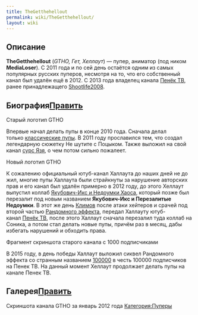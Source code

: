 ```yaml
---
title: TheGetthehellout
permalink: wiki/TheGetthehellout/
layout: wiki
---
```


## Описание

**TheGetthehellout** (*GTHO, Гет, Хеллаут*) — пупер, аниматор (под ником
**MediaLoser**). С 2011 года и по сей день остаётся одним из самых
популярных русских пуперов, несмотря на то, что его собственный канал
был удалён ещё в 2012. С 2013 года владелец канала [Пенёк
ТВ](Пенёк_ТВ "wikilink"), ранее принадлежащего
[Shootlife2008](/wiki/Shootlife2008 "wikilink").

## Биография[Править](http://ru.youtubepoop.wikia.com/wiki/GetTheHellOut?action=edit&section=1)

[](https://vignette.wikia.nocookie.net/youtubepoop/images/f/f5/Gtho_old_logo.png/revision/latest?cb=20170923201630&path-prefix=ru)

Старый логотип GTHO

Впервые начал делать пупы в конце 2010 года. Сначала делал
только [классические
пупы](http://ru.youtubepoop.wikia.com/wiki/%D0%9A%D0%BB%D0%B0%D1%81%D1%81%D0%B8%D1%87%D0%B5%D1%81%D0%BA%D0%B8%D0%B9_%D0%BF%D1%83%D0%BF).
В 2011 году прославился тем, что создал легендарную сюжетку Не шутите с
Поцыком. Также выложил на свой канал [сурс
Язя](http://ru.youtubepoop.wikia.com/wiki/%D0%AF%D0%B7%D1%8C_-_%D0%A0%D1%8B%D0%B1%D0%B0_%D0%9C%D0%BE%D0%B5%D0%B9_%D0%9C%D0%B5%D1%87%D1%82%D1%8B),
о чем потом сильно пожалеет.

[](https://vignette.wikia.nocookie.net/youtubepoop/images/8/87/GTHO.png/revision/latest?cb=20170923205949&path-prefix=ru)

Новый логотип GTHO

К сожалению официальный ютуб-канал Халлаута до наших дней не до жил,
многие пупы Халлаута были страйкнуты за нарушение авторских прав и его
канал был удалён примерно в 2012 году, до этого Хеллаут выпустил
коллаб [Якубович-Икс и Недоумки
Хаоса](http://ru.youtubepoop.wikia.com/wiki/%D0%AF%D0%BA%D1%83%D0%B1%D0%BE%D0%B2%D0%B8%D1%87-%D0%98%D0%BA%D1%81_%D0%B8_%D0%9D%D0%B5%D0%B4%D0%BE%D1%83%D0%BC%D0%BA%D0%B8_%D0%A5%D0%B0%D0%BE%D1%81%D0%B0),
который позже был перезалит под новым названием **Якубович-Икс и
Перезалитые Недоумки**. В этот же
день [Климов](http://ru.youtubepoop.wikia.com/wiki/Shootlife2008) после
атаки хейтеров и срачей под второй частью [Рандомного
эффекта](http://ru.youtubepoop.wikia.com/wiki/%D0%A0%D0%B0%D0%BD%D0%B4%D0%BE%D0%BC%D0%BD%D1%8B%D0%B9_%D1%8D%D1%84%D1%84%D0%B5%D0%BA%D1%82:_%D0%A2%D0%B0%D0%B9%D0%BD%D0%BE%D0%B5_%D0%AF%D0%B1%D0%BB%D0%BE%D0%BA%D0%BE),
передал Халлауту ютуб-канал [Пенёк
ТВ](http://ru.youtubepoop.wikia.com/wiki/%D0%9F%D0%B5%D0%BD%D1%91%D0%BA_%D0%A2%D0%92),
после этого Халлаут сначала перезалил туда коллаб на Соника, а потом
стал делать новые пупы, причём раз в месяц, дабы избегать нарушений и
обходить права.

[](https://vignette.wikia.nocookie.net/youtubepoop/images/7/70/%D0%9A%D0%BE%D1%81%D0%B0%D1%80%D1%8C_GTHO.jpg/revision/latest?cb=20170629024833&path-prefix=ru)

Фрагмент скриншота старого канала с 1000 подписчиками

В 2015 году, в день победы Халлаут выложил сиквел Рандомного эффекта со
странным
названием [100000](http://ru.youtubepoop.wikia.com/wiki/100000) в честь
100000 подписчиков на Пенек ТВ. На данный момент Хеллаут продолжает
делать пупы на канале Пенек ТВ.

## Галерея[Править](http://ru.youtubepoop.wikia.com/wiki/GetTheHellOut?action=edit&section=2)

[](http://ru.youtubepoop.wikia.com/wiki/%D0%A4%D0%B0%D0%B9%D0%BB:Old_channel_gtho.png)Скриншота
канала GTHO за январь 2012
года[](http://ru.youtubepoop.wikia.com/wiki/%D0%A4%D0%B0%D0%B9%D0%BB:Old_channel_gtho2.png)
[Категория:Пуперы](Категория:Пуперы "wikilink")

